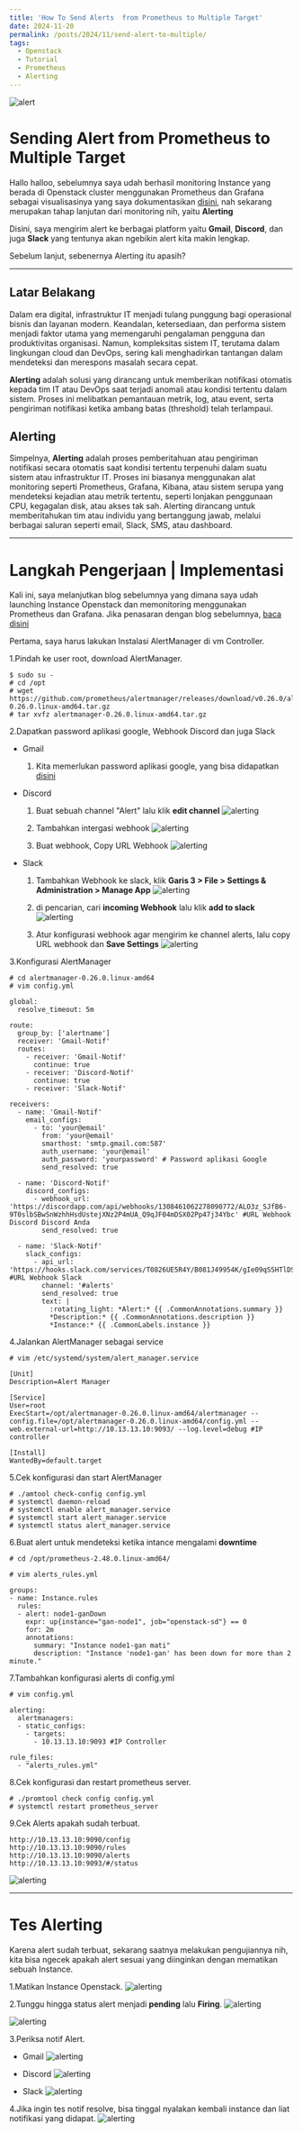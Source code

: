 ```yaml
---
title: 'How To Send Alerts  from Prometheus to Multiple Target'
date: 2024-11-20
permalink: /posts/2024/11/send-alert-to-multiple/
tags:
  - Openstack
  - Tutorial
  - Prometheus
  - Alerting
---
```


![alert](/images/alert.png)

# **Sending Alert from Prometheus to Multiple Target**
Hallo halloo, sebelumnya saya udah berhasil monitoring Instance yang berada di Openstack cluster menggunakan Prometheus dan Grafana sebagai visualisasinya yang saya dokumentasikan [ disini](https://gantengjanuar.sytes.net//posts/2024/11/prometheus-instance-monitoring/), nah sekarang merupakan tahap lanjutan dari monitoring nih, yaitu **Alerting**

Disini, saya mengirim alert ke berbagai platform yaitu **Gmail**, **Discord**, dan juga **Slack** yang tentunya akan ngebikin alert kita makin lengkap.

Sebelum lanjut, sebenernya Alerting itu apasih?

---

## Latar Belakang
Dalam era digital, infrastruktur IT menjadi tulang punggung bagi operasional bisnis dan layanan modern. Keandalan, ketersediaan, dan performa sistem menjadi faktor utama yang memengaruhi pengalaman pengguna dan produktivitas organisasi. Namun, kompleksitas sistem IT, terutama dalam lingkungan cloud dan DevOps, sering kali menghadirkan tantangan dalam mendeteksi dan merespons masalah secara cepat.

**Alerting** adalah solusi yang dirancang untuk memberikan notifikasi otomatis kepada tim IT atau DevOps saat terjadi anomali atau kondisi tertentu dalam sistem. Proses ini melibatkan pemantauan metrik, log, atau event, serta pengiriman notifikasi ketika ambang batas (threshold) telah terlampaui.

## Alerting

Simpelnya, **Alerting** adalah proses pemberitahuan atau pengiriman notifikasi secara otomatis saat kondisi tertentu terpenuhi dalam suatu sistem atau infrastruktur IT. Proses ini biasanya menggunakan alat monitoring seperti Prometheus, Grafana, Kibana, atau sistem serupa yang mendeteksi kejadian atau metrik tertentu, seperti lonjakan penggunaan CPU, kegagalan disk, atau akses tak sah. Alerting dirancang untuk memberitahukan tim atau individu yang bertanggung jawab, melalui berbagai saluran seperti email, Slack, SMS, atau dashboard.

---

# Langkah Pengerjaan | Implementasi
Kali ini, saya melanjutkan blog sebelumnya yang dimana saya udah launching Instance Openstack dan memonitoring menggunakan Prometheus dan Grafana. Jika penasaran dengan blog sebelumnya, [baca disini](https://gantengjanuar.sytes.net//posts/2024/11/prometheus-instance-monitoring/)

Pertama, saya harus lakukan Instalasi AlertManager di vm Controller.

1.Pindah ke user root, download AlertManager.
```
$ sudo su -
# cd /opt
# wget https://github.com/prometheus/alertmanager/releases/download/v0.26.0/alertmanager-0.26.0.linux-amd64.tar.gz
# tar xvfz alertmanager-0.26.0.linux-amd64.tar.gz
```
2.Dapatkan password aplikasi google, Webhook Discord dan juga Slack
* Gmail
  1. Kita memerlukan password aplikasi google, yang bisa didapatkan [disini](https://myaccount.google.com/u/0/apppasswords) 

* Discord
  1. Buat sebuah channel "Alert" lalu klik **edit channel**
  ![alerting](/images/alerting-1.png)
  
  2. Tambahkan intergasi webhook 
  ![alerting](/images/alerting-2.png)

  3. Buat webhook, Copy URL Webhook
  ![alerting](/images/alerting-3.png)

* Slack
  1. Tambahkan Webhook ke slack, klik **Garis 3 > File > Settings & Administration > Manage App**
  ![alerting](/images/alerting-5.png)

  2. di pencarian, cari **incoming Webhook** lalu klik **add to slack** 
  ![alerting](/images/alerting-4.png)

  3. Atur konfigurasi webhook agar mengirim ke channel alerts, lalu copy URL webhook dan **Save Settings**
  ![alerting](/images/alerting-6.png)

3.Konfigurasi AlertManager
```
# cd alertmanager-0.26.0.linux-amd64
# vim config.yml
```

```
global:
  resolve_timeout: 5m

route:
  group_by: ['alertname']
  receiver: 'Gmail-Notif'
  routes:
    - receiver: 'Gmail-Notif'
      continue: true
    - receiver: 'Discord-Notif'
      continue: true
    - receiver: 'Slack-Notif'

receivers:
  - name: 'Gmail-Notif'
    email_configs:
      - to: 'your@email'
        from: 'your@email'
        smarthost: 'smtp.gmail.com:587'
        auth_username: 'your@email'
        auth_password: 'yourpassword' # Password aplikasi Google
        send_resolved: true

  - name: 'Discord-Notif'
    discord_configs:
      - webhook_url: 'https://discordapp.com/api/webhooks/1308461062278090772/ALO3z_SJfB6-9T0slbSBwSnWzhhHsdUstejXNz2P4mUA_Q9qJF04mDSX02Pp47j34Ybc' #URL Webhook Discord Discord Anda
        send_resolved: true

  - name: 'Slack-Notif'
    slack_configs:
      - api_url: 'https://hooks.slack.com/services/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' #URL Webhook Slack
        channel: '#alerts'
        send_resolved: true
        text: |
          :rotating_light: *Alert:* {{ .CommonAnnotations.summary }}
          *Description:* {{ .CommonAnnotations.description }}
          *Instance:* {{ .CommonLabels.instance }}
```

4.Jalankan AlertManager sebagai service     
```
# vim /etc/systemd/system/alert_manager.service
```
```
[Unit]
Description=Alert Manager

[Service]
User=root
ExecStart=/opt/alertmanager-0.26.0.linux-amd64/alertmanager --config.file=/opt/alertmanager-0.26.0.linux-amd64/config.yml --web.external-url=http://10.13.13.10:9093/ --log.level=debug #IP controller

[Install]
WantedBy=default.target
```

5.Cek konfigurasi dan start AlertManager
```
# ./amtool check-config config.yml
# systemctl daemon-reload
# systemctl enable alert_manager.service
# systemctl start alert_manager.service
# systemctl status alert_manager.service
```
6.Buat alert untuk mendeteksi ketika intance mengalami **downtime**
```
# cd /opt/prometheus-2.48.0.linux-amd64/
```
```
# vim alerts_rules.yml 

groups:
- name: Instance.rules
  rules:
  - alert: node1-ganDown
    expr: up{instance="gan-node1", job="openstack-sd"} == 0
    for: 2m
    annotations:
      summary: "Instance node1-gan mati"
      description: "Instance 'node1-gan' has been down for more than 2 minute."
```

7.Tambahkan konfigurasi alerts di config.yml
```
# vim config.yml
```
```
alerting:
  alertmanagers:
  - static_configs:
    - targets:
      - 10.13.13.10:9093 #IP Controller

rule_files:
  - "alerts_rules.yml"
```

8.Cek konfigurasi dan restart prometheus server.
```
# ./promtool check config config.yml
# systemctl restart prometheus_server
```

9.Cek Alerts apakah sudah terbuat.
```
http://10.13.13.10:9090/config
http://10.13.13.10:9090/rules
http://10.13.13.10:9090/alerts
http://10.13.13.10:9093/#/status
```
![alerting](/images/alerting-7.png)

---

# Tes Alerting
Karena alert sudah terbuat, sekarang saatnya melakukan pengujiannya nih, kita bisa ngecek apakah alert sesuai yang diinginkan dengan mematikan sebuah Instance.

1.Matikan Instance Openstack.
![alerting](/images/matiin-instance.png)

2.Tunggu hingga status alert menjadi **pending** lalu **Firing**.
![alerting](/images/matiin-instance-1.png)

![alerting](/images/matiin-instance-2.png)

3.Periksa notif Alert.
  * Gmail
  ![alerting](/images/matiin-instance-3.png)

  * Discord
  ![alerting](/images/matiin-instance-4.png)

  * Slack
  ![alerting](/images/matiin-instance-5.png)

4.Jika ingin tes notif resolve, bisa tinggal nyalakan kembali instance dan liat notifikasi yang didapat.
![alerting](/images/matiin-instance-6.png)

